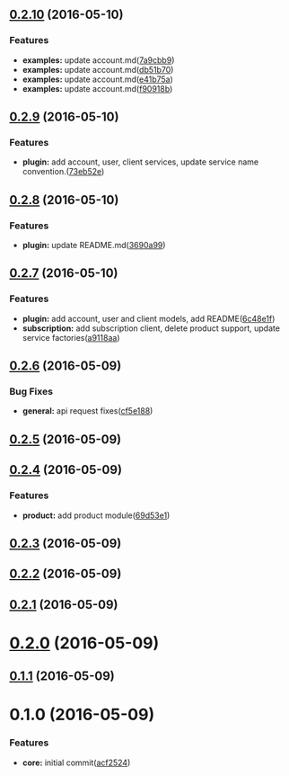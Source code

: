 <a name="0.2.10"></a>
## [0.2.10](https://github.com/nocvp/api-zend-client/compare/0.2.9...v0.2.10) (2016-05-10)


### Features

* **examples:** update account.md([7a9cbb9](https://github.com/nocvp/api-zend-client/commit/7a9cbb9))
* **examples:** update account.md([db51b70](https://github.com/nocvp/api-zend-client/commit/db51b70))
* **examples:** update account.md([e41b75a](https://github.com/nocvp/api-zend-client/commit/e41b75a))
* **examples:** update account.md([f90918b](https://github.com/nocvp/api-zend-client/commit/f90918b))



<a name="0.2.9"></a>
## [0.2.9](https://github.com/nocvp/api-zend-client/compare/0.2.8...v0.2.9) (2016-05-10)


### Features

* **plugin:** add account, user, client services, update service name convention.([73eb52e](https://github.com/nocvp/api-zend-client/commit/73eb52e))



<a name="0.2.8"></a>
## [0.2.8](https://github.com/nocvp/api-zend-client/compare/0.2.7...v0.2.8) (2016-05-10)


### Features

* **plugin:** update README.md([3690a99](https://github.com/nocvp/api-zend-client/commit/3690a99))



<a name="0.2.7"></a>
## [0.2.7](https://github.com/nocvp/api-zend-client/compare/0.2.6...v0.2.7) (2016-05-10)


### Features

* **plugin:** add account, user and client models, add README([6c48e1f](https://github.com/nocvp/api-zend-client/commit/6c48e1f))
* **subscription:** add subscription client, delete product support, update service factories([a9118aa](https://github.com/nocvp/api-zend-client/commit/a9118aa))



<a name="0.2.6"></a>
## [0.2.6](https://github.com/nocvp/api-zend-client/compare/0.2.5...v0.2.6) (2016-05-09)


### Bug Fixes

* **general:** api request fixes([cf5e188](https://github.com/nocvp/api-zend-client/commit/cf5e188))



<a name="0.2.5"></a>
## [0.2.5](https://github.com/nocvp/api-zend-client/compare/0.2.4...v0.2.5) (2016-05-09)



<a name="0.2.4"></a>
## [0.2.4](https://github.com/nocvp/api-zend-client/compare/0.2.3...v0.2.4) (2016-05-09)


### Features

* **product:** add product module([69d53e1](https://github.com/nocvp/api-zend-client/commit/69d53e1))



<a name="0.2.3"></a>
## [0.2.3](https://github.com/nocvp/api-zend-client/compare/0.2.2...v0.2.3) (2016-05-09)



<a name="0.2.2"></a>
## [0.2.2](https://github.com/nocvp/api-zend-client/compare/0.2.1...v0.2.2) (2016-05-09)



<a name="0.2.1"></a>
## [0.2.1](https://github.com/nocvp/api-zend-client/compare/0.2.0...v0.2.1) (2016-05-09)



<a name="0.2.0"></a>
# [0.2.0](https://github.com/nocvp/api-zend-client/compare/0.1.1...v0.2.0) (2016-05-09)



<a name="0.1.1"></a>
## [0.1.1](https://github.com/nocvp/api-zend-client/compare/0.1.0...v0.1.1) (2016-05-09)



<a name="0.1.0"></a>
# 0.1.0 (2016-05-09)


### Features

* **core:** initial commit([acf2524](https://github.com/nocvp/api-zend-client/commit/acf2524))



